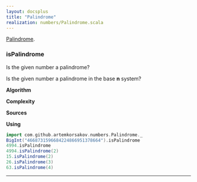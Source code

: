 ```yaml
---
layout: docsplus
title: "Palindrome"
realization: numbers/Palindrome.scala
---
```


[Palindrome](https://en.wikipedia.org/wiki/Palindrome).

### isPalindrome
Is the given number a palindrome?

Is the given number a palindrome in the base **n** system?

**Algorithm**

**Complexity** 
     
**Sources** 

**Using**
```scala mdoc
import com.github.artemkorsakov.numbers.Palindrome._
BigInt("4668731596684224866951378664").isPalindrome
4994.isPalindrome
4994.isPalindrome(2)
15.isPalindrome(2)
26.isPalindrome(3)
63.isPalindrome(4)
```

---

